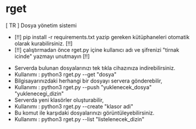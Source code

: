 # rget
[ TR ] Dosya yönetim sistemi

* [!!] pip install -r requirements.txt yazip gereken kütüphaneleri otomatik olarak kurabilirsiniz.   [!!]
* [!!] çalıştırmadan önce rget.py içine kullanıcı adı ve şifrenizi "tirnak icinde" yazmayı unutmayın [!!]

 - Serverda bulunan dosyalarınızı tek tıkla cihazınıza indirebilirsiniz.
 - Kullanımı : python3 rget.py --get "dosya"
 - Bilgisayarınızdaki herhangi bir dosyayı servera gönderebilir,
 - Kullanımı : python3 rget.py --push "yuklenecek_dosya"   "yuklenecegi_dizin"
 - Serverda yeni klasörler oluşturabilir,
 - Kullanımı : python3 rget.py --create "klasor adi"
 - Bu komut ile karşıdaki dosyalarınızı görüntüleyebilirsiniz.
 - Kullanımı : python3 rget.py --list "listelenecek_dizin"
